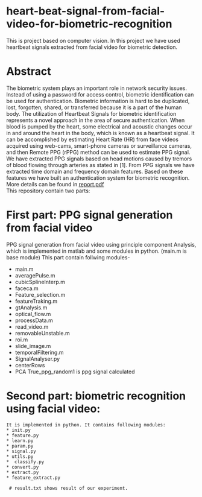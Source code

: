 
# heart-beat-signal-from-facial-video-for-biometric-recognition
This is project based on computer vision. In this project we have used heartbeat signals extracted from facial video for biometric detection.
# Abstract
The biometric system plays an important role in network security issues. Instead of using
a password for access control, biometric identification can be used for authentication. Biometric
information is hard to be duplicated, lost, forgotten, shared, or transferred because
it is a part of the human body. The utilization of Heartbeat Signals for biometric identification
represents a novel approach in the area of secure authentication. When blood is
pumped by the heart, some electrical and acoustic changes occur in and around the heart in
the body, which is known as a heartbeat signal. It can be accomplished by estimating Heart
Rate (HR) from face videos acquired using web-cams, smart-phone cameras or surveillance
cameras, and then Remote PPG (rPPG) method can be used to estimate PPG signal. We have
extracted PPG signals based on head motions caused by tremors of blood flowing through
arteries as stated in [1]. From PPG signals we have extracted time domain and frequency domain
features. Based on these features we have built an authentication system for biometric
recognition. \
More details can be found in  [report.pdf](https://github.com/pragyaagrawal19/heart-beat-signal-from-facial-video-for-biometric-recognition/files/6328850/report.pdf) \
This repository contain two parts:
 # First part: PPG signal generation from facial video
  PPG signal generation from facial video using principle component Analysis, which is implemented in matlab and some modules in python. (main.m is base module)
   This part contain follwing modules-
   * main.m
   * averagePulse.m
   *  cubicSplineInterp.m
   *  faceca.m
   *  Feature_selection.m
   *  featureTraking.m
   *  gtAnalysis.m
   *  optical_flow.m
   *  processData.m
   *  read_video.m
   *  removableUnstable.m
   *  roi.m
   *  slide_image.m
   *  temporalFiltering.m
   *  SignalAnalyser.py
   *  centerRows
   *  PCA
   True_ppg_random1 is ppg signal calculated 
 # Second part: biometric recognition using facial video: 
    It is implemented in python. It contains following modules:
    * init.py
    * feature.py
    * learn.py
    * param.py
    * signal.py
    * utils.py
    *  classify.py
    * convert.py
    * extract.py
    * feature_extract.py 
    
     # result.txt shows result of our experiment.
   
    
